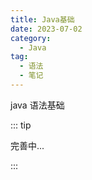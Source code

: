 ```yaml
---
title: Java基础
date: 2023-07-02
category:
  - Java
tag:
  - 语法
  - 笔记
---
```


java 语法基础

<!-- more -->

::: tip

完善中...

:::
